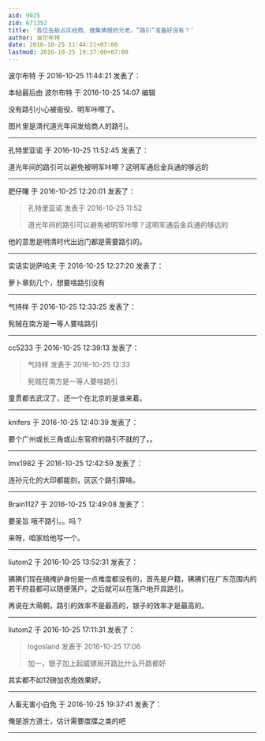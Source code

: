 ```yaml
---
aid: 9025
zid: 671352
title: '各位去敌占区经商、搜集情报的元老，“路引”准备好没有？'
author: 波尔布特
date: 2016-10-25 11:44:21+07:00
lastmod: 2016-10-25 19:37:00+07:00
---
```


波尔布特 于 2016-10-25 11:44:21 发表了：

本帖最后由 波尔布特 于 2016-10-25 14:07 编辑 

没有路引小心被衙役、明军咔嚓了。

图片里是清代道光年间发给商人的路引。

---------

孔特里亚诺 于 2016-10-25 11:52:45 发表了：

道光年间的路引可以避免被明军咔嚓？这明军通后金兵通的够远的

---------

肥仔曙 于 2016-10-25 12:20:01 发表了：

> 孔特里亚诺 发表于 2016-10-25 11:52
> 
> 道光年间的路引可以避免被明军咔嚓？这明军通后金兵通的够远的



他的意思是明清时代出远门都是需要路引的。

---------

实话实说萨哈夫 于 2016-10-25 12:27:20 发表了：

萝卜章刻几个，想要啥路引没有

---------

气持样 于 2016-10-25 12:33:25 发表了：

髡贼在南方是一等人要啥路引

---------

cc5233 于 2016-10-25 12:39:13 发表了：

> 气持样 发表于 2016-10-25 12:33
> 
> 髡贼在南方是一等人要啥路引



童贯都去武汉了，还一个在北京的是谁来着。

---------

knifers 于 2016-10-25 12:40:39 发表了：

要个广州或长三角或山东官府的路引不就的了。。

---------

lmx1982 于 2016-10-25 12:42:59 发表了：

连孙元化的大印都能刻，区区个路引算啥。

---------

Brain1127 于 2016-10-25 12:49:08 发表了：

要圣旨 哦不路引。。吗？

来呀，咱家给他写一个。

---------

liutom2 于 2016-10-25 13:52:31 发表了：

狒狒们现在搞掩护身份是一点难度都没有的，首先是户籍，狒狒们在广东范围内的若干府县都可以随便落户，之后就可以在落户地开具路引。

再说在大萌朝，路引的效率不是最高的，银子的效率才是最高的。

---------

liutom2 于 2016-10-25 17:11:31 发表了：

> logosland 发表于 2016-10-25 17:06
> 
> 加一，银子加上起威镖局开路比什么开路都好



其实都不如12磅加农炮效果好。

---------

人畜无害小白免 于 2016-10-25 19:37:41 发表了：

俺是游方道士，估计需要度牒之类的吧

---------

